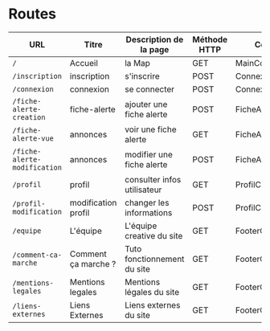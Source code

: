 #   Routes

| URL | Titre | Description de la page | Méthode HTTP | Contrôleur | Méthode | commentaire |
| - | - | - | - | - | - | - |
| `/` | Accueil | la Map | GET | MainController | home | W1 W4 |
| `/inscription` | inscription | s'inscrire | POST | ConnexionController | inscription | W3 |
| `/connexion` | connexion | se connecter | POST | ConnexionController | connexion | W2 |
| `/fiche-alerte-creation` | fiche-alerte | ajouter une fiche alerte | POST | FicheAlerteController |  W5 |
| `/fiche-alerte-vue` | annonces | voir une fiche alerte | GET | FicheAlerteController | vue | W6 W7 |
| `/fiche-alerte-modification` | annonces | modifier une fiche alerte | POST | FicheAlerteController | modification | W6 W7 |
| `/profil` | profil | consulter infos utilisateur | GET | ProfilController | profil vue | W8 |
| `/profil-modification` | modification profil | changer les informations | POST | ProfilController | profilChanges | W8 |
| `/equipe` | L'équipe | L'équipe creative du site | GET | FooterController | staff | footer |
| `/comment-ca-marche` | Comment ça marche ? | Tuto fonctionnement du site | GET | FooterController | howItWorks | footer |
| `/mentions-legales` | Mentions legales | Mentions légales du site | GET | FooterController | mentionsLegales | footer |
| `/liens-externes` | Liens Externes | Liens externes du site | GET | FooterController | Liens Externes | footer |
